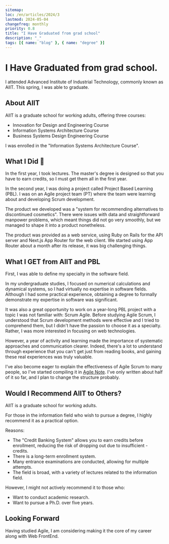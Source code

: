```yaml
---
sitemap:
loc: /en/articles/2024/3
lastmod: 2024-05-04
changefreq: monthly
priority: 0.8
title: "I Have Graduated from grad school"
description: "_"
tags: [{ name: "blog" }, { name: "degree" }]
---
```


# I Have Graduated from grad school.
I attended Advanced Institute of Industrial Technology, commonly known as AIIT. This spring, I was able to graduate.

## About AIIT
AIIT is a graduate school for working adults, offering three courses:

- Innovation for Design and Engineering Course
- Information Systems Architecture Course
- Business Systems Design Engineering Course

I was enrolled in the "Information Systems Architecture Course".

## What I Did :thinking:
In the first year, I took lectures.
The master's degree is designed so that you have to earn credits, so I must get them all in the first year.

In the second year, I was doing a project called Project Based Learning (PBL). I was on an Agile project team (PT) where the team were learning about and developing Scrum development.

The product we developed was a "system for recommending alternatives to discontinued cosmetics". There were issues with data and straightforward manpower problems, which meant things did not go very smoothly, but we managed to shape it into a product nonetheless.

The product was provided as a web service, using Ruby on Rails for the API server and Next.js App Router for the web client. We started using App Router about a month after its release, it was big challenging things.

## What I GET from AIIT and PBL
First, I was able to define my specialty in the software field.

In my undergraduate studies, I focused on numerical calculations and dynamical systems, so I had virtually no expertise in software fields. Although I had some practical experience, obtaining a degree to formally demonstrate my expertise in software was significant.

It was also a great opportunity to work on a year-long PBL project with a topic I was not familiar with: Scrum Agile.
Before studying Agile Scrum, I understood that Scrum development methods were effective and I tried to comprehend them, but I didn't have the passion to choose it as a specialty. Rather, I was more interested in focusing on web technologies.

However, a year of activity and learning made the importance of systematic approaches and communication clearer. Indeed, there's a lot to understand through experience that you can't get just from reading books, and gaining these real experiences was truly valuable.

I've also become eager to explain the effectiveness of Agile Scrum to many people, so I've started compiling it in [Agile Note](https://agile-book.vercel.app/). I've only written about half of it so far, and I plan to change the structure probably.

## Would I Recommend AIIT to Others?
AIIT is a graduate school for working adults.

For those in the information field who wish to pursue a degree, I highly recommend it as a practical option.

Reasons:

- The "Credit Banking System" allows you to earn credits before enrollment, reducing the risk of dropping out due to insufficient - credits.
- There is a long-term enrollment system.
- Many entrance examinations are conducted, allowing for multiple attempts.
- The field is broad, with a variety of lectures related to the information field.

However, I might not actively recommend it to those who:

- Want to conduct academic research.
- Want to pursue a Ph.D. over five years.

## Looking Forward
Having studied Agile, I am considering making it the core of my career along with Web FrontEnd.